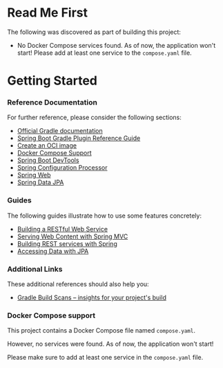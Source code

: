 # Read Me First
The following was discovered as part of building this project:

* No Docker Compose services found. As of now, the application won't start! Please add at least one service to the `compose.yaml` file.

# Getting Started

### Reference Documentation
For further reference, please consider the following sections:

* [Official Gradle documentation](https://docs.gradle.org)
* [Spring Boot Gradle Plugin Reference Guide](https://docs.spring.io/spring-boot/docs/3.1.2/gradle-plugin/reference/html/)
* [Create an OCI image](https://docs.spring.io/spring-boot/docs/3.1.2/gradle-plugin/reference/html/#build-image)
* [Docker Compose Support](https://docs.spring.io/spring-boot/docs/3.1.2/reference/htmlsinge/index.html#features.docker-compose)
* [Spring Boot DevTools](https://docs.spring.io/spring-boot/docs/3.1.2/reference/htmlsinge/index.html#using.devtools)
* [Spring Configuration Processor](https://docs.spring.io/spring-boot/docs/3.1.2/reference/htmlsinge/index.html#appendix.configuration-metadata.annotation-processor)
* [Spring Web](https://docs.spring.io/spring-boot/docs/3.1.2/reference/htmlsinge/index.html#web)
* [Spring Data JPA](https://docs.spring.io/spring-boot/docs/3.1.2/reference/htmlsinge/index.html#data.sql.jpa-and-spring-data)

### Guides
The following guides illustrate how to use some features concretely:

* [Building a RESTful Web Service](https://spring.io/guides/gs/rest-service/)
* [Serving Web Content with Spring MVC](https://spring.io/guides/gs/serving-web-content/)
* [Building REST services with Spring](https://spring.io/guides/tutorials/rest/)
* [Accessing Data with JPA](https://spring.io/guides/gs/accessing-data-jpa/)

### Additional Links
These additional references should also help you:

* [Gradle Build Scans – insights for your project's build](https://scans.gradle.com#gradle)

### Docker Compose support
This project contains a Docker Compose file named `compose.yaml`.

However, no services were found. As of now, the application won't start!

Please make sure to add at least one service in the `compose.yaml` file.

